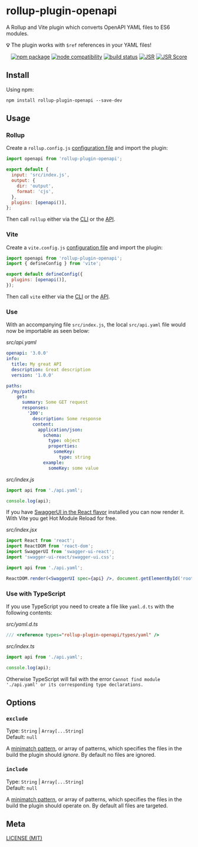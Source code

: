 # rollup-plugin-openapi

A Rollup and Vite plugin which converts OpenAPI YAML files to ES6 modules.

**💡** The plugin works with `$ref` references in your YAML files!

<p align="center">
  <a href="https://npmjs.com/package/rollup-plugin-openapi"><img src="https://img.shields.io/npm/v/rollup-plugin-openapi.svg" alt="npm package"></a>
  <a href="https://nodejs.org/en/about/releases/"><img src="https://img.shields.io/node/v/rollup-plugin-openapi.svg" alt="node compatibility"></a>
  <a href="https://github.com/zauni/rollup-plugin-openapi/actions/workflows/ci.yml"><img src="https://github.com/zauni/rollup-plugin-openapi/actions/workflows/ci.yml/badge.svg?branch=main" alt="build status"></a>
  <a href="https://jsr.io/@zauni/rollup-plugin-openapi"><img src="https://jsr.io/badges/@zauni/rollup-plugin-openapi" alt="JSR"></a>
  <a href="https://jsr.io/@zauni/rollup-plugin-openapi"><img src="https://jsr.io/badges/@zauni/rollup-plugin-openapi/score" alt="JSR Score"></a>
</p>

## Install

Using npm:

```console
npm install rollup-plugin-openapi --save-dev
```

## Usage

### Rollup

Create a `rollup.config.js` [configuration file](https://www.rollupjs.org/guide/en/#configuration-files) and import the plugin:

```js
import openapi from 'rollup-plugin-openapi';

export default {
  input: 'src/index.js',
  output: {
    dir: 'output',
    format: 'cjs',
  },
  plugins: [openapi()],
};
```

Then call `rollup` either via the [CLI](https://www.rollupjs.org/guide/en/#command-line-reference) or the [API](https://www.rollupjs.org/guide/en/#javascript-api).

### Vite

Create a `vite.config.js` [configuration file](https://vitejs.dev/config/#config-file) and import the plugin:

```js
import openapi from 'rollup-plugin-openapi';
import { defineConfig } from 'vite';

export default defineConfig({
  plugins: [openapi()],
});
```

Then call `vite` either via the [CLI](https://vitejs.dev/guide/#command-line-interface) or the [API](https://vitejs.dev/guide/api-javascript.html).

### Use

With an accompanying file `src/index.js`, the local `src/api.yaml` file would now be importable as seen below:

_src/api.yaml_

```yaml
openapi: '3.0.0'
info:
  title: My great API
  description: Great description
  version: '1.0.0'

paths:
  /my/path:
    get:
      summary: Some GET request
      responses:
        '200':
          description: Some response
          content:
            application/json:
              schema:
                type: object
                properties:
                  someKey:
                    type: string
              example:
                someKey: some value
```

_src/index.js_

```js
import api from './api.yaml';

console.log(api);
```

If you have [SwaggerUI in the React flavor](https://www.npmjs.com/package/swagger-ui-react) installed you can now render it. With Vite you get Hot Module Reload for free.

_src/index.jsx_

```jsx
import React from 'react';
import ReactDOM from 'react-dom';
import SwaggerUI from 'swagger-ui-react';
import 'swagger-ui-react/swagger-ui.css';

import api from './api.yaml';

ReactDOM.render(<SwaggerUI spec={api} />, document.getElementById('root'));
```

### Use with TypeScript

If you use TypeScript you need to create a file like `yaml.d.ts` with the following contents:

_src/yaml.d.ts_

```ts
/// <reference types="rollup-plugin-openapi/types/yaml" />
```

_src/index.ts_

```ts
import api from './api.yaml';

console.log(api);
```

Otherwise TypeScript will fail with the error `Cannot find module './api.yaml' or its corresponding type declarations.`

## Options

### `exclude`

Type: `String` | `Array[...String]`<br>
Default: `null`

A [minimatch pattern](https://github.com/isaacs/minimatch), or array of patterns, which specifies the files in the build the plugin should _ignore_. By default no files are ignored.

### `include`

Type: `String` | `Array[...String]`<br>
Default: `null`

A [minimatch pattern](https://github.com/isaacs/minimatch), or array of patterns, which specifies the files in the build the plugin should operate on. By default all files are targeted.

## Meta

[LICENSE (MIT)](/LICENSE)

